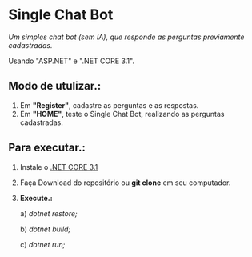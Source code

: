 # Single Chat Bot

*Um simples chat bot (sem IA), que responde as perguntas previamente cadastradas.*

Usando "ASP.NET" e ".NET CORE 3.1".

## Modo de utulizar.:
1) Em **"Register"**, cadastre as perguntas e as respostas.
2) Em **"HOME"**, teste o Single Chat Bot, realizando as perguntas cadastradas.

## Para executar.:

1) Instale o [.NET CORE 3.1](https://dotnet.microsoft.com/download/dotnet-core/3.1)
2) Faça Download do repositório ou **git clone** em seu computador.
3) **Execute.:**

    a) *dotnet restore;*

    b) *dotnet build;*

    c) *dotnet run;*



